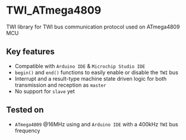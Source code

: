 # TWI_ATmega4809
TWI library for TWI bus communication protocol used on ATmega4809 MCU

## Key features
- Compatible with `Arduino IDE` & `Microchip Studio IDE`
- ```begin()``` and ```end()``` functions to easily enable or disable the `TWI` bus
- Interrupt and a result-type machine state driven logic for both transmission and reception as `master`
- No support for `slave` yet

## Tested on
- `ATmega4809` @16MHz using and `Arduino IDE` with a 400kHz `TWI` bus frequency



